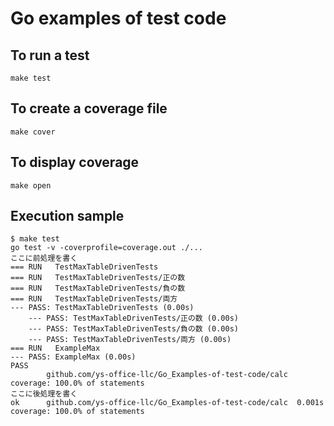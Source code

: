 # Go examples of test code

## To run a test

```shell
make test
```

## To create a coverage file

```shell
make cover
```

## To display coverage

```shell
make open
```

## Execution sample

```shell
$ make test
go test -v -coverprofile=coverage.out ./...
ここに前処理を書く
=== RUN   TestMaxTableDrivenTests
=== RUN   TestMaxTableDrivenTests/正の数
=== RUN   TestMaxTableDrivenTests/負の数
=== RUN   TestMaxTableDrivenTests/両方
--- PASS: TestMaxTableDrivenTests (0.00s)
    --- PASS: TestMaxTableDrivenTests/正の数 (0.00s)
    --- PASS: TestMaxTableDrivenTests/負の数 (0.00s)
    --- PASS: TestMaxTableDrivenTests/両方 (0.00s)
=== RUN   ExampleMax
--- PASS: ExampleMax (0.00s)
PASS
        github.com/ys-office-llc/Go_Examples-of-test-code/calc  coverage: 100.0% of statements
ここに後処理を書く
ok      github.com/ys-office-llc/Go_Examples-of-test-code/calc  0.001s  coverage: 100.0% of statements
```
